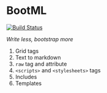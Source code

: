 # BootML

[![Build Status](https://api.travis-ci.org/inikulin/BootML.svg)](https://travis-ci.org/inikulin/BootML)

*Write less, bootstrap more*

1. Grid tags
2. Text to markdown
3. `raw` tag and attribute
4. `<scripts>` and `<stylesheets>` tags
5. Includes
6. Templates
